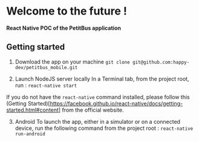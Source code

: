 # Welcome to the future !

**React Native POC of the PetitBus application**


## Getting started

1.  Download the app on your machine
`git clone git@github.com:happy-dev/petitbus_mobile.git`

2.  Launch NodeJS server locally
In a Terminal tab, from the project root, run : 
`react-native start`

If you do not have the `react-native` command installed, please follow this (Getting Started)[https://facebook.github.io/react-native/docs/getting-started.html#content] from the official website.

3.  Android
To launch the app, either in a simulator or on a connected device, run the following command from the project root : 
`react-native run-android`
